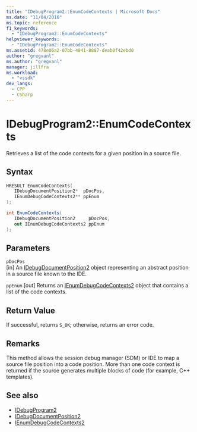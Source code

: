 ```yaml
---
title: "IDebugProgram2::EnumCodeContexts | Microsoft Docs"
ms.date: "11/04/2016"
ms.topic: reference
f1_keywords:
  - "IDebugProgram2::EnumCodeContexts"
helpviewer_keywords:
  - "IDebugProgram2::EnumCodeContexts"
ms.assetid: 478e06a2-07bb-4841-8887-deab0f42ebd0
author: "gregvanl"
ms.author: "gregvanl"
manager: jillfra
ms.workload:
  - "vssdk"
dev_langs:
  - CPP
  - CSharp
---
```

# IDebugProgram2::EnumCodeContexts
Retrieves a list of the code contexts for a given position in a source file.

## Syntax

```cpp
HRESULT EnumCodeContexts( 
   IDebugDocumentPosition2*  pDocPos,
   IEnumDebugCodeContexts2** ppEnum
);
```

```csharp
int EnumCodeContexts( 
   IDebugDocumentPosition2     pDocPos,
   out IEnumDebugCodeContexts2 ppEnum
);
```

## Parameters
`pDocPos`\
[in] An [IDebugDocumentPosition2](../../../extensibility/debugger/reference/idebugdocumentposition2.md) object representing an abstract position in a source file known to the IDE.

`ppEnum`
[out] Returns an [IEnumDebugCodeContexts2](../../../extensibility/debugger/reference/ienumdebugcodecontexts2.md) object that contains a list of the code contexts.

## Return Value
 If successful, returns `S_OK`; otherwise, returns an error code.

## Remarks
 This method allows the session debug manager (SDM) or IDE to map a source file position into a code position. More than one code context is returned if the source generates multiple blocks of code (for example, C++ templates).

## See also
- [IDebugProgram2](../../../extensibility/debugger/reference/idebugprogram2.md)
- [IDebugDocumentPosition2](../../../extensibility/debugger/reference/idebugdocumentposition2.md)
- [IEnumDebugCodeContexts2](../../../extensibility/debugger/reference/ienumdebugcodecontexts2.md)